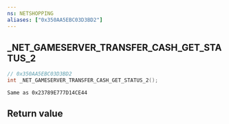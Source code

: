 ```yaml
---
ns: NETSHOPPING
aliases: ["0x350AA5EBC03D3BD2"]
---
```

## _NET_GAMESERVER_TRANSFER_CASH_GET_STATUS_2

```c
// 0x350AA5EBC03D3BD2
int _NET_GAMESERVER_TRANSFER_CASH_GET_STATUS_2();
```

```
Same as 0x23789E777D14CE44
```

## Return value
